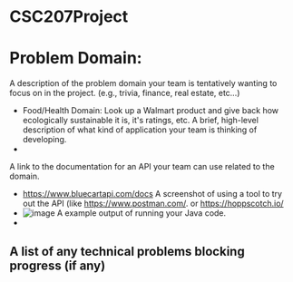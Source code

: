# CSC207Project

# Problem Domain:
A description of the problem domain your team is tentatively wanting to focus on in the project. (e.g., trivia, finance, real estate, etc…)
- Food/Health Domain: Look up a Walmart product and give back how ecologically sustainable it is, it's ratings, etc. 
A brief, high-level description of what kind of application your team is thinking of developing.
- 
A link to the documentation for an API your team can use related to the domain.
- https://www.bluecartapi.com/docs
A screenshot of using a tool to try out the API (like https://www.postman.com/. or https://hoppscotch.io/ 
- ![image](https://github.com/arjunmenon17/Csc207Project/assets/144725025/e998e317-d697-474b-a18c-232bce5d7815)
A example output of running your Java code.
- 
A list of any technical problems blocking progress (if any)
- 
